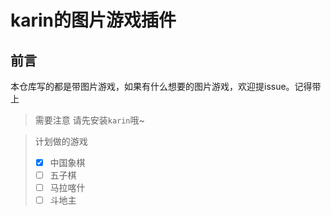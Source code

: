 # karin的图片游戏插件

## 前言

本仓库写的都是带图片游戏，如果有什么想要的图片游戏，欢迎提issue。记得带上

> 需要注意 请先安装`karin`哦~

> 计划做的游戏
> - [x] 中国象棋
> - [ ] 五子棋
> - [ ] 马拉喀什
> - [ ] 斗地主